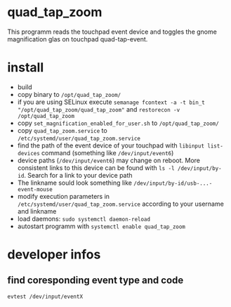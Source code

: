 # quad_tap_zoom
This programm reads the touchpad event device and toggles the gnome magnification glas on touchpad quad-tap-event.
# install
- build
- copy binary to `/opt/quad_tap_zoom/`
- if you are using SELinux execute `semanage fcontext -a -t bin_t "/opt/quad_tap_zoom/quad_tap_zoom"` and `restorecon -v /opt/quad_tap_zoom`
- copy `set_magnification_enabled_for_user.sh` to `/opt/quad_tap_zoom/`
- copy `quad_tap_zoom.service` to `/etc/systemd/user/quad_tap_zoom.service`
- find the path of the event device of your touchpad with `libinput list-devices` command (something like `/dev/input/event6`)
- device paths (`/dev/input/event6`) may change on reboot. More consistent links to this device can be found with `ls -l /dev/input/by-id`. Search for a link to your device path
- The linkname sould look something like `/dev/input/by-id/usb-...-event-mouse`
- modify execution parameters in `/etc/systemd/user/quad_tap_zoom.service` according to your username and linkname
- load daemons: `sudo systemctl daemon-reload`
- autostart programm with `systemctl enable quad_tap_zoom`
# developer infos
## find coresponding event type and code
```sh
evtest /dev/input/eventX
```
